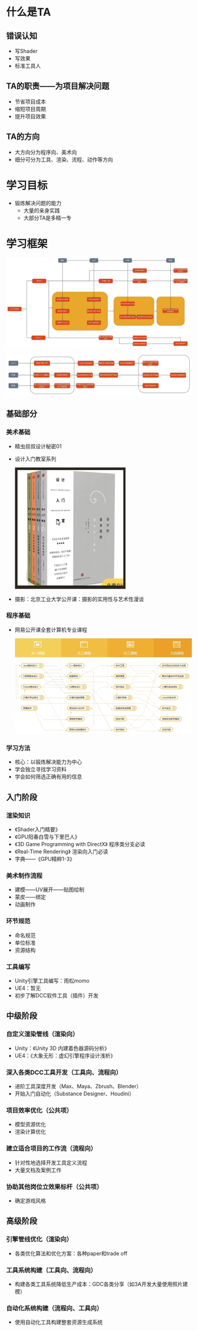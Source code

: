 # 什么是TA

## 错误认知

* 写Shader
* 写效果
* 标准工具人

## TA的职责——为项目解决问题

* 节省项目成本
* 缩短项目周期
* 提升项目效果

## TA的方向

* 大方向分为程序向、美术向
* 细分可分为工具、渲染、流程、动作等方向

# 学习目标

* 锻炼解决问题的能力
  * 大量的亲身实践
  * 大部分TA是多精一专

# 学习框架

![image-20220406043548485](https://github.com/Orznijiang/MyImageBed/blob/main/My-Learn/TA%20100-plan%20Frostwolf_may/TA_Learning_Frame/01-frame.png?raw=true)

![image-20220406044044340](https://github.com/Orznijiang/MyImageBed/blob/main/My-Learn/TA%20100-plan%20Frostwolf_may/TA_Learning_Frame/02-frame.png?raw=true)

## 基础部分

### 美术基础

* 精虫叔叔设计秘密01

* 设计入门教室系列

  ![image-20220406044409415](https://github.com/Orznijiang/MyImageBed/blob/main/My-Learn/TA%20100-plan%20Frostwolf_may/TA_Learning_Frame/03-artist_basic.png?raw=true)

* 摄影：北京工业大学公开课：摄影的实用性与艺术性漫谈

### 程序基础

* 网易公开课全套计算机专业课程

  ![image-20220406044744939](https://github.com/Orznijiang/MyImageBed/blob/main/My-Learn/TA%20100-plan%20Frostwolf_may/TA_Learning_Frame/04-technology_basic.png?raw=true)

### 学习方法

* 核心：以锻炼解决能力为中心
* 学会独立寻找学习资料
* 学会如何筛选正确有用的信息

## 入门阶段

### 渲染知识

* 《Shader入门精要》
* 《GPU阳春白雪与下里巴人》
* 《3D Game Programming with DirectX》 程序类分支必读
* 《Real-Time Rendering》 渲染向入门必读
* 字典——《GPU精粹1-3》

### 美术制作流程

* 建模——UV展开——贴图绘制
* 蒙皮——绑定
* 动画制作

### 环节规范

* 命名规范
* 单位标准
* 资源结构

### 工具编写

* Unity引擎工具编写：雨松momo
* UE4：暂无
* 初步了解DCC软件工具（插件）开发

## 中级阶段

### 自定义渲染管线（渲染向）

* Unity：《Unity 3D 内建着色器源码分析》
* UE4：《大象无形：虚幻引擎程序设计浅析》

### 深入各类DCC工具开发（工具向、流程向）

* 进阶工具深度开发（Max、Maya、Zbrush、Blender）
* 开始入门自动化（Substance Designer、Houdini）

### 项目效率优化（公共项）

* 模型资源优化
* 渲染计算优化

### 建立适合项目的工作流（流程向）

* 针对性地选择开发工具定义流程
* 大量文档及案例工作

### 协助其他岗位立效果标杆（公共项）

* 确定游戏风格

## 高级阶段

### 引擎管线优化（渲染向）

* 各类优化算法和优化方案：各种paper和trade off

### 工具系统构建（工具向、流程向）

* 构建各类工具系统降低生产成本：GDC各类分享（如3A开发大量使用照片建模）

### 自动化系统构建（流程向、工具向）

* 使用自动化工具构建整套资源生成系统

